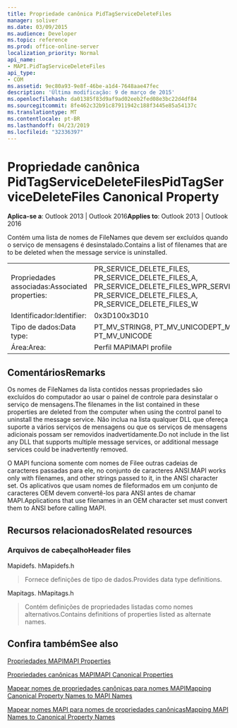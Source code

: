 ```yaml
---
title: Propriedade canônica PidTagServiceDeleteFiles
manager: soliver
ms.date: 03/09/2015
ms.audience: Developer
ms.topic: reference
ms.prod: office-online-server
localization_priority: Normal
api_name:
- MAPI.PidTagServiceDeleteFiles
api_type:
- COM
ms.assetid: 9ec80a93-9e8f-46be-a1d4-7648aae47fec
description: 'Última modificação: 9 de março de 2015'
ms.openlocfilehash: da01385f83d9af9ad02eeb2fed08e3bc22d4df84
ms.sourcegitcommit: 8fe462c32b91c87911942c188f3445e85a54137c
ms.translationtype: MT
ms.contentlocale: pt-BR
ms.lasthandoff: 04/23/2019
ms.locfileid: "32336397"
---
```

# <a name="pidtagservicedeletefiles-canonical-property"></a><span data-ttu-id="26e8a-103">Propriedade canônica PidTagServiceDeleteFiles</span><span class="sxs-lookup"><span data-stu-id="26e8a-103">PidTagServiceDeleteFiles Canonical Property</span></span>

  
  
<span data-ttu-id="26e8a-104">**Aplica-se a**: Outlook 2013 | Outlook 2016</span><span class="sxs-lookup"><span data-stu-id="26e8a-104">**Applies to**: Outlook 2013 | Outlook 2016</span></span> 
  
<span data-ttu-id="26e8a-105">Contém uma lista de nomes de FileNames que devem ser excluídos quando o serviço de mensagens é desinstalado.</span><span class="sxs-lookup"><span data-stu-id="26e8a-105">Contains a list of filenames that are to be deleted when the message service is uninstalled.</span></span>
  
|||
|:-----|:-----|
|<span data-ttu-id="26e8a-106">Propriedades associadas:</span><span class="sxs-lookup"><span data-stu-id="26e8a-106">Associated properties:</span></span>  <br/> |<span data-ttu-id="26e8a-107">PR_SERVICE_DELETE_FILES, PR_SERVICE_DELETE_FILES_A, PR_SERVICE_DELETE_FILES_W</span><span class="sxs-lookup"><span data-stu-id="26e8a-107">PR_SERVICE_DELETE_FILES, PR_SERVICE_DELETE_FILES_A, PR_SERVICE_DELETE_FILES_W</span></span>  <br/> |
|<span data-ttu-id="26e8a-108">Identificador:</span><span class="sxs-lookup"><span data-stu-id="26e8a-108">Identifier:</span></span>  <br/> |<span data-ttu-id="26e8a-109">0x3D10</span><span class="sxs-lookup"><span data-stu-id="26e8a-109">0x3D10</span></span>  <br/> |
|<span data-ttu-id="26e8a-110">Tipo de dados:</span><span class="sxs-lookup"><span data-stu-id="26e8a-110">Data type:</span></span>  <br/> |<span data-ttu-id="26e8a-111">PT_MV_STRING8, PT_MV_UNICODE</span><span class="sxs-lookup"><span data-stu-id="26e8a-111">PT_MV_STRING8, PT_MV_UNICODE</span></span>  <br/> |
|<span data-ttu-id="26e8a-112">Área:</span><span class="sxs-lookup"><span data-stu-id="26e8a-112">Area:</span></span>  <br/> |<span data-ttu-id="26e8a-113">Perfil MAPI</span><span class="sxs-lookup"><span data-stu-id="26e8a-113">MAPI profile</span></span>  <br/> |
   
## <a name="remarks"></a><span data-ttu-id="26e8a-114">Comentários</span><span class="sxs-lookup"><span data-stu-id="26e8a-114">Remarks</span></span>

<span data-ttu-id="26e8a-115">Os nomes de FileNames da lista contidos nessas propriedades são excluídos do computador ao usar o painel de controle para desinstalar o serviço de mensagens.</span><span class="sxs-lookup"><span data-stu-id="26e8a-115">The filenames in the list contained in these properties are deleted from the computer when using the control panel to uninstall the message service.</span></span> <span data-ttu-id="26e8a-116">Não inclua na lista qualquer DLL que ofereça suporte a vários serviços de mensagens ou que os serviços de mensagens adicionais possam ser removidos inadvertidamente.</span><span class="sxs-lookup"><span data-stu-id="26e8a-116">Do not include in the list any DLL that supports multiple message services, or additional message services could be inadvertently removed.</span></span>
  
<span data-ttu-id="26e8a-117">O MAPI funciona somente com nomes de Filee outras cadeias de caracteres passadas para ele, no conjunto de caracteres ANSI.</span><span class="sxs-lookup"><span data-stu-id="26e8a-117">MAPI works only with filenames, and other strings passed to it, in the ANSI character set.</span></span> <span data-ttu-id="26e8a-118">Os aplicativos que usam nomes de fileformados em um conjunto de caracteres OEM devem convertê-los para ANSI antes de chamar MAPI.</span><span class="sxs-lookup"><span data-stu-id="26e8a-118">Applications that use filenames in an OEM character set must convert them to ANSI before calling MAPI.</span></span>
  
## <a name="related-resources"></a><span data-ttu-id="26e8a-119">Recursos relacionados</span><span class="sxs-lookup"><span data-stu-id="26e8a-119">Related resources</span></span>

### <a name="header-files"></a><span data-ttu-id="26e8a-120">Arquivos de cabeçalho</span><span class="sxs-lookup"><span data-stu-id="26e8a-120">Header files</span></span>

<span data-ttu-id="26e8a-121">Mapidefs. h</span><span class="sxs-lookup"><span data-stu-id="26e8a-121">Mapidefs.h</span></span>
  
> <span data-ttu-id="26e8a-122">Fornece definições de tipo de dados.</span><span class="sxs-lookup"><span data-stu-id="26e8a-122">Provides data type definitions.</span></span>
    
<span data-ttu-id="26e8a-123">Mapitags. h</span><span class="sxs-lookup"><span data-stu-id="26e8a-123">Mapitags.h</span></span>
  
> <span data-ttu-id="26e8a-124">Contém definições de propriedades listadas como nomes alternativos.</span><span class="sxs-lookup"><span data-stu-id="26e8a-124">Contains definitions of properties listed as alternate names.</span></span>
    
## <a name="see-also"></a><span data-ttu-id="26e8a-125">Confira também</span><span class="sxs-lookup"><span data-stu-id="26e8a-125">See also</span></span>



[<span data-ttu-id="26e8a-126">Propriedades MAPI</span><span class="sxs-lookup"><span data-stu-id="26e8a-126">MAPI Properties</span></span>](mapi-properties.md)
  
[<span data-ttu-id="26e8a-127">Propriedades canônicas MAPI</span><span class="sxs-lookup"><span data-stu-id="26e8a-127">MAPI Canonical Properties</span></span>](mapi-canonical-properties.md)
  
[<span data-ttu-id="26e8a-128">Mapear nomes de propriedades canônicas para nomes MAPI</span><span class="sxs-lookup"><span data-stu-id="26e8a-128">Mapping Canonical Property Names to MAPI Names</span></span>](mapping-canonical-property-names-to-mapi-names.md)
  
[<span data-ttu-id="26e8a-129">Mapear nomes MAPI para nomes de propriedades canônicas</span><span class="sxs-lookup"><span data-stu-id="26e8a-129">Mapping MAPI Names to Canonical Property Names</span></span>](mapping-mapi-names-to-canonical-property-names.md)

